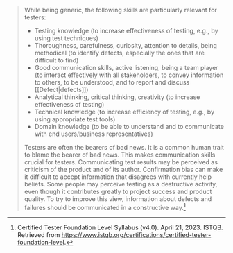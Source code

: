 >While being generic, the following skills are particularly relevant for testers:
>- Testing knowledge (to increase effectiveness of testing, e.g., by using test techniques)
>- Thoroughness, carefulness, curiosity, attention to details, being methodical (to identify defects, especially the ones that are difficult to find)
>- Good communication skills, active listening, being a team player (to interact effectively with all stakeholders, to convey information to others, to be understood, and to report and discuss [[Defect|defects]])
>- Analytical thinking, critical thinking, creativity (to increase effectiveness of testing)
>- Technical knowledge (to increase efficiency of testing, e.g., by using appropriate test tools)
>- Domain knowledge (to be able to understand and to communicate with end users/business representatives)
>
>Testers are often the bearers of bad news. It is a common human trait to blame the bearer of bad news. This makes communication skills crucial for testers. Communicating test results may be perceived as criticism of the product and of its author. Confirmation bias can make it difficult to accept information that disagrees with currently help beliefs. Some people may perceive testing as a destructive activity, even though it contributes greatly to project success and product quality. To try to improve this view, information about defects and failures should be communicated in a constructive way.[^1]

[^1]: Certified Tester Foundation Level Syllabus (v4.0). April 21, 2023. ISTQB. Retrieved from https://www.istqb.org/certifications/certified-tester-foundation-level.